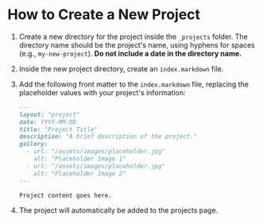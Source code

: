 # How to Create a New Project

1.  Create a new directory for the project inside the `_projects` folder. The directory name should be the project's name, using hyphens for spaces (e.g., `my-new-project`). **Do not include a date in the directory name.**
2.  Inside the new project directory, create an `index.markdown` file.
3.  Add the following front matter to the `index.markdown` file, replacing the placeholder values with your project's information:

    ```markdown
    ---
    layout: "project"
    date: YYYY-MM-DD
    title: "Project Title"
    description: "A brief description of the project."
    gallery:
      - url: "/assets/images/placeholder.jpg"
        alt: "Placeholder Image 1"
      - url: "/assets/images/placeholder.jpg"
        alt: "Placeholder Image 2"
    ---

    Project content goes here.
    ```
4.  The project will automatically be added to the projects page.